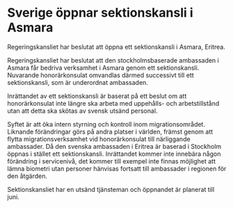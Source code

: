 # Sverige öppnar sektionskansli i Asmara

Regeringskansliet har beslutat att öppna ett sektionskansli i Asmara, Eritrea.

Regeringskansliet har beslutat att den stockholmsbaserade ambassaden i Asmara får bedriva verksamhet i Asmara genom ett sektionskansli. Nuvarande honorärkonsulat omvandlas därmed successivt till ett sektionskansli, som är underordnat ambassaden.

Inrättandet av ett sektionskansli är baserat på ett beslut om att honorärkonsulat inte längre ska arbeta med uppehålls- och arbetstillstånd utan att detta ska skötas av svensk utsänd personal.

Syftet är att öka intern styrning och kontroll inom migrationsområdet. Liknande förändringar görs på andra platser i världen, främst genom att flytta migrationsverksamhet vid honorärkonsulat till närliggande ambassader. Då den svenska ambassaden i Eritrea är baserad i Stockholm öppnas i stället ett sektionskansli. Inrättandet kommer inte innebära någon förändring i servicenivå, det kommer till exempel inte finnas möjlighet att lämna biometri utan personer hänvisas fortsatt till ambassader i regionen för den åtgärden.

Sektionskansliet har en utsänd tjänsteman och öppnandet är planerat till juni.
